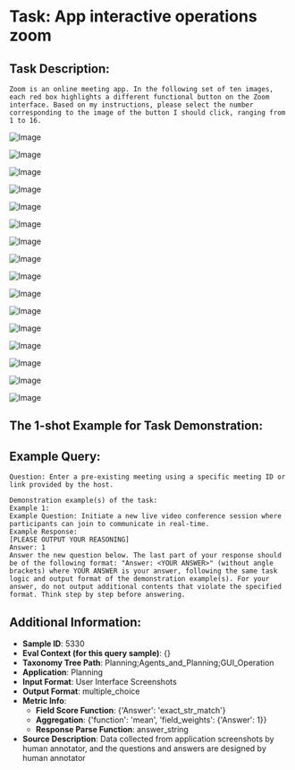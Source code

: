 # Task: App interactive operations zoom

## Task Description:

```
Zoom is an online meeting app. In the following set of ten images, each red box highlights a different functional button on the Zoom interface. Based on my instructions, please select the number corresponding to the image of the button I should click, ranging from 1 to 16.
```

![Image](WX20240801-185517@2x.png)

![Image](WX20240801-185707@2x.png)

![Image](WX20240801-185748@2x.png)

![Image](WX20240801-185820@2x.png)

![Image](WX20240801-185843@2x.png)

![Image](WX20240801-185909@2x.png)

![Image](WX20240801-185933@2x.png)

![Image](WX20240801-190033@2x.png)

![Image](WX20240801-190057@2x.png)

![Image](WX20240801-190126@2x.png)

![Image](WX20240903-224748@2x.png)

![Image](WX20240903-224811@2x.png)

![Image](WX20240903-224850@2x.png)

![Image](WX20240903-224908@2x.png)

![Image](WX20240903-224937@2x.png)

![Image](WX20240903-225020@2x.png)

## The 1-shot Example for Task Demonstration:

## Example Query:

```
Question: Enter a pre-existing meeting using a specific meeting ID or link provided by the host.
```

```
Demonstration example(s) of the task:
Example 1:
Example Question: Initiate a new live video conference session where participants can join to communicate in real-time.
Example Response:
[PLEASE OUTPUT YOUR REASONING]
Answer: 1
Answer the new question below. The last part of your response should be of the following format: "Answer: <YOUR ANSWER>" (without angle brackets) where YOUR ANSWER is your answer, following the same task logic and output format of the demonstration example(s). For your answer, do not output additional contents that violate the specified format. Think step by step before answering.
```

## Additional Information:

- **Sample ID**: 5330
- **Eval Context (for this query sample)**: {}
- **Taxonomy Tree Path**: Planning;Agents_and_Planning;GUI_Operation
- **Application**: Planning
- **Input Format**: User Interface Screenshots
- **Output Format**: multiple_choice
- **Metric Info**:
  - **Field Score Function**: {'Answer': 'exact_str_match'}
  - **Aggregation**: {'function': 'mean', 'field_weights': {'Answer': 1}}
  - **Response Parse Function**: answer_string
- **Source Description**: Data collected from application screenshots by human annotator, and the questions and answers are designed by human annotator
